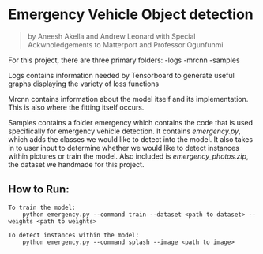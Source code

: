 # Emergency Vehicle Object detection
   >by Aneesh Akella and Andrew Leonard with
   Special Ackwnoledgements to Matterport and Professor Ogunfunmi


 For this project, there are three primary folders:
    -logs
    -mrcnn
    -samples

 Logs contains information needed by Tensorboard to generate useful graphs displaying the variety of loss functions

 Mrcnn contains information about the model itself and its implementation. This is also where the fitting itself occurs.

 Samples contains a folder emergency which contains the code that is used specifically for emergency vehicle detection.
 It contains *emergency.py*, which adds the classes we would like to detect into the model. It also takes in to user input
 to determine whether we would like to detect instances within pictures or train the model. Also included is *emergency_photos.zip*,
 the dataset we handmade for this project.



 ## How to Run:
    To train the model:
        python emergency.py --command train --dataset <path to dataset> --weights <path to weights>

    To detect instances within the model:
        python emergency.py --command splash --image <path to image>



